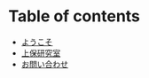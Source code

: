 # Table of contents

* [ようこそ](README.md)
* [上保研究室](https://docs.joholab.com/lab/)
* [お問い合わせ](https://docs.google.com/forms/d/e/1FAIpQLSfP1uvgCakWdX89eMo-Bi4ZapCULwVt2DB8VrrNPCGuelUTng/viewform)

